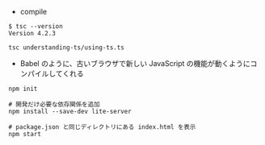 - compile

```shell
$ tsc --version
Version 4.2.3

tsc understanding-ts/using-ts.ts
```

- Babel のように、古いブラウザで新しい JavaScript の機能が動くようにコンパイルしてくれる

```shell
npm init

# 開発だけ必要な依存関係を追加
npm install --save-dev lite-server

# package.json と同じディレクトリにある index.html を表示
npm start
```
